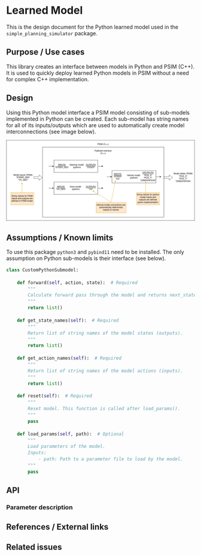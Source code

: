 # Learned Model

This is the design document for the Python learned model used in the `simple_planning_simulator` package.

## Purpose / Use cases

<!-- Required -->
<!-- Things to consider:
    - Why did we implement this feature? -->

This library creates an interface between models in Python and PSIM (C++). It is used to quickly deploy learned Python models in PSIM without a need for complex C++ implementation.

## Design

<!-- Required -->
<!-- Things to consider:
    - How does it work? -->

Using this Python model interface a PSIM model consisting of sub-models implemented in Python can be created. Each sub-model has string names for all of its inputs/outputs which are used to automatically create model interconnections (see image below).  

![pymodel_interface](./image/python_model_interface.png "PyModel interface")

## Assumptions / Known limits

<!-- Required -->

To use this package `python3` and `pybind11` need to be installed. The only assumption on Python sub-models is their interface (see below).

```python
class CustomPythonSubmodel:

    def forward(self, action, state):  # Required
        """
        Calculate forward pass through the model and returns next_state.
        """
        return list()
    
    def get_state_names(self):  # Required
        """
        Return list of string names of the model states (outputs).
        """
        return list()

    def get_action_names(self):  # Required
        """
        Return list of string names of the model actions (inputs).
        """
        return list()

    def reset(self):  # Required
        """
        Reset model. This function is called after load_params().
        """
        pass

    def load_params(self, path):  # Optional
        """
        Load parameters of the model. 
        Inputs:
            - path: Path to a parameter file to load by the model.
        """
        pass
```

## API

<!-- Required -->
<!-- Things to consider:
    - How do you use the package / API? -->

### Parameter description



## References / External links

<!-- Optional -->

## Related issues

<!-- Required -->
